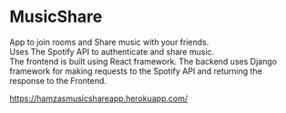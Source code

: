 # MusicShare
App to join rooms and Share music with your friends.  
Uses The Spotify API to authenticate and share music.  
The frontend is built using React framework. The backend uses Django framework for making requests to the Spotify API and returning the response to the Frontend.

https://hamzasmusicshareapp.herokuapp.com/
